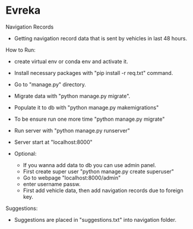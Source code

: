 # Evreka
Navigation Records

- Getting navigation record data that is sent by vehicles in last 48 hours.

How to Run:

- create virtual env or conda env and activate it.
- Install necessary packages with "pip install -r req.txt" command.
- Go to "manage.py" directory.
- Migrate data with "python manage.py migrate".
- Populate it to db with "python manage.py makemigrations"
- To be ensure run one more time "python manage.py migrate"
- Run server with "python manage.py runserver"
- Server start at "localhost:8000"

- Optional:
  - If you wanna add data to db you can use admin panel.
  - First create super user "python manage.py create superuser"
  - Go to webpage "localhost:8000/admin"
  - enter username passw.
  - First add vehicle data, then add navigation records due to foreign key.


Suggestions:

- Suggestions are placed in "suggestions.txt" into navigation folder.
